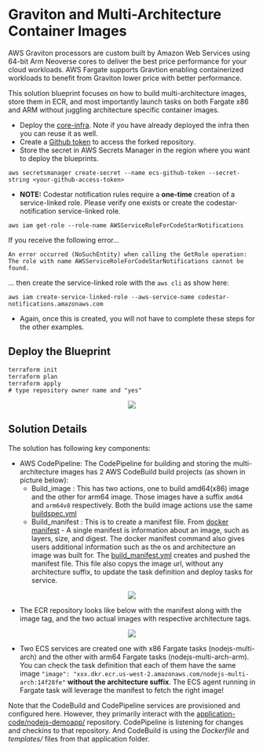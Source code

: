 # Graviton and Multi-Architecture Container Images

AWS Graviton processors are custom built by Amazon Web Services using 64-bit Arm Neoverse cores to deliver the best price performance for your cloud workloads. AWS Fargate supports Gravtion enabling containerized workloads to benefit from Graviton lower price with better performance.

This solution blueprint focuses on how to build multi-architecture images, store them in ECR, and most importantly launch tasks on both Fargate x86 and ARM without juggling architecture specific container images.

- Deploy the [core-infra](../core-infra/README.md). Note if you have already deployed the infra then you can reuse it as well.
- Create a [Github token](https://docs.github.com/en/authentication/keeping-your-account-and-data-secure/creating-a-personal-access-token) to access the forked repository.
- Store the secret in AWS Secrets Manager in the region where you want to deploy the blueprints.

```shell
aws secretsmanager create-secret --name ecs-github-token --secret-string <your-github-access-token>
```

- **NOTE:** Codestar notification rules require a **one-time** creation of a service-linked role. Please verify one exists or create the codestar-notification service-linked role.

```shell
aws iam get-role --role-name AWSServiceRoleForCodeStarNotifications
```

<div class="callout callout-info" markdown="span">
If you receive the following error...

```shell
An error occurred (NoSuchEntity) when calling the GetRole operation: The role with name AWSServiceRoleForCodeStarNotifications cannot be found.
```

... then create the service-linked role with the `aws cli` as show here:

```shell
aws iam create-service-linked-role --aws-service-name codestar-notifications.amazonaws.com
```
</div>

- Again, once this is created, you will not have to complete these steps for the other examples.  

## Deploy the Blueprint

```shell
terraform init
terraform plan
terraform apply
# type repository owner name and "yes"
```

<p align="center">
  <img src="../../../docs/graviton-service.png"/>
</p>

## Solution Details
The solution has following key components:
* AWS CodePipeline: The CodePipeline for building and storing the multi-architecture images has 2 AWS CodeBuild build projects (as shown in picture below):
    * Build_image : This has two actions, one to build amd64(x86) image and the other for arm64 image. Those images have a suffix `amd64` and `arm64v8` respectively. Both the build image actions use the same [buildspec.yml](../../../application-code/nodejs-demoapp/templates/buildspec.yml)
    * Build_manifest : This is to create a manifest file. From [docker manifest](https://docs.docker.com/engine/reference/commandline/manifest/) - A single manifest is information about an image, such as layers, size, and digest. The docker manifest command also gives users additional information such as the os and architecture an image was built for. The [build_manifest.yml](../../../application-code/nodejs-demoapp/templates/buildspec_manifest.yml) creates and pushed the manifest file. This file also copys the image url, without any architecture suffix, to update the task definition and deploy tasks for service.
<p align="center">
  <img src="../../../docs/multi-arch-pipeline.png"/>
</p>

* The ECR repository looks like below with the manifest along with the image tag, and the two actual images with respective architecture tags.
 <p align="center">
  <img src="../../../docs/multi-arch-ecr.png"/>
</p>

* Two ECS services are created one with x86 Fargate tasks (nodejs-multi-arch) and the other with arm64 Fargate tasks (nodejs-multi-arch-arm). You can check the task definition that each of them have the same image `"image": "xxx.dkr.ecr.us-west-2.amazonaws.com/nodejs-multi-arch:14f28fe"` **without the architecture suffix**. The ECS agent running in Fargate task will leverage the manifest to fetch the right image!

Note that the CodeBuild and CodePipeline services are provisioned and configured here. However, they primarily interact with the [application-code/nodejs-demoapp/](../../../application-code/nodejs-demoapp/) repository. CodePipeline is listening for changes and checkins to that repository. And CodeBuild is using the *Dockerfile* and *templates/* files from that application folder.
